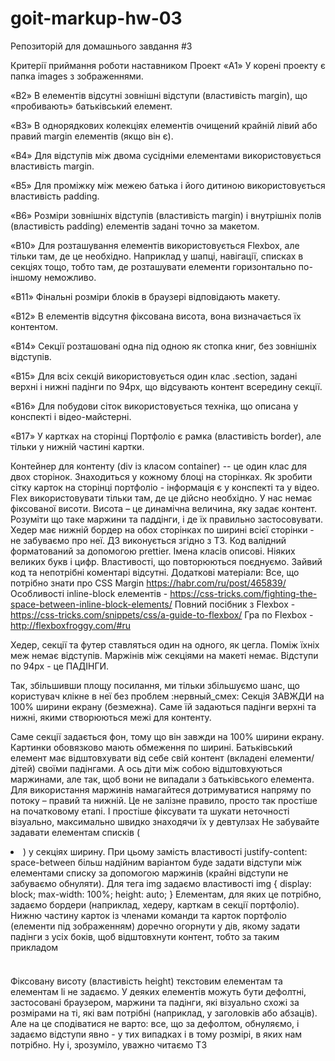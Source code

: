 # goit-markup-hw-03

Репозиторій для домашнього завдання #3

Критерії приймання роботи наставником Проект «A1» У корені проекту є папка images з зображеннями.

<!-- «A2» У корені проекту є папка css з файлами стилів. -->
<!-- «A3» Всі стилі написані в одному файлі styles.css, який знаходиться в папці css. -->
<!-- «A4» У назвах файлів відсутні великі літери, пробіли і трансліт, тільки літери і слова англійської
мови. -->
<!-- «A5» Вихідний код відформатований за допомогою Prettier. -->
<!-- «A6» Всі зображення та текстовий контент взяті з макета. -->
<!-- «A7» На всіх HTML-сторінках підключений нормалізатор стилів modern-normalize. -->
<!-- «A7» Код написаний з дотриманням настанови. -->

<!-- Оформлення «B1» Допускається глобальне скидання стилів за селектором тегу для елементів <h1>...<h6>, <p> і <ul>.  -->

«B2» В елементів відсутні зовнішні відступи (властивість margin), що «пробивають» батьківський
елемент.

«B3» В однорядкових колекціях елементів очищений крайній лівий або правий margin елементів (якщо він
є).

«B4» Для відступів між двома сусідніми елементами використовується властивість margin.

«B5» Для проміжку між межею батька і його дитиною використовується властивість padding.

«B6» Розміри зовнішніх відступів (властивість margin) і внутрішніх полів (властивість padding)
елементів задані точно за макетом.

<!-- «B7» Створений загальний допоміжний клас .container для центрування і обмеження
контенту по ширині.  -->

<!-- «B8» Ширина «контейнера» відповідає макету і дорівнює 1200px.  -->

<!-- «B9» «Контейнер»
обгортає контент хедера, футера і секцій. Тобто знаходиться всередині них.  -->

«B10» Для розташування елементів використовується Flexbox, але тільки там, де це необхідно.
Наприклад у шапці, навігації, списках в секціях тощо, тобто там, де розташувати елементи
горизонтально по-іншому неможливо.

«B11» Фінальні розміри блоків в браузері відповідають макету.

«B12» В елементів відсутня фіксована висота, вона визначається їх контентом.

<!-- «B13» У хедера є нижня рамка, необхідно сильно наблизити макет, щоб
побачити її.  -->

«B14» Секції розташовані одна під одною як стопка книг, без зовнішніх відступів.

«B15» Для всіх секцій використовується один клас .section, задані верхні і нижні падінги по 94px, що
відсувають контент всередину секції.

«B16» Для побудови сіток використовується техніка, що описана у конспекті і відео-майстерні.

«B17» У картках на сторінці Портфоліо є рамка (властивість border), але тільки у нижній частині
картки.

<!-- Ну що ж беремося за дуже важливу та цікаву тему - Флекси Основним джерелом необхідної інформації для
виконання ДЗ – конспект, відеоуроки Олександра Репети та живі вебінари з викладачем. Особливу увагу
рекомендується приділити розумінню блочної моделі - фундамент перед вивченням позиціонування. Без
розуміння цього принципу буде важко зрозуміти як технічно правильно надалі позиціонувати елементи на
сторінці незалежно від типу пристрою та його розширення. Основні моменти, на які варто звернути
увагу під час виконання ДЗ: Структуру для ДЗ берете із останньої прийнятої попередньої роботи. -->

Контейнер для контенту (div із класом container) -- це один клас для двох сторінок. Знаходиться у
кожному блоці на сторінках. Як зробити сітку карток на сторінці портфоліо - інформація є у конспекті
та у відео. Flex використовувати тільки там, де це дійсно необхідно. У нас немає фіксованої висоти.
Висота – це динамічна величина, яку задає контент. Розуміти що таке маржини та паддінги, і де їх
правильно застосовувати. Хедер має нижній бордер на обох сторінках по ширині всієї сторінки - не
забуваємо про неї. ДЗ виконується згідно з ТЗ. Код валідний форматований за допомогою prettier.
Імена класів описові. Ніяких великих букв і цифр. Властивості, що повторюються поєднуємо. Зайвий код
та непотрібні коментарі відсутні. Додаткові матеріали: Все, що потрібно знати про CSS Margin
https://habr.com/ru/post/465839/ Особливості inline-block елементів -
https://css-tricks.com/fighting-the-space-between-inline-block-elements/ Повний посібник з Flexbox -
https://css-tricks.com/snippets/css/a-guide-to-flexbox/ Гра по Flexbox -
http://flexboxfroggy.com/#ru

Хедер, секції та футер ставляться один на одного, як цегла. Поміж їхніх меж немає відступів.
Маржінів між секціями на макеті немає. Відступи по 94рх - це ПАДІНГИ.

<!-- Контейнер (це негласне правило
так називати) – один універсальний клас для всього сайту. Він завжди є в середині секції. Його
основна мета – обмежити по ширині та горизонтально вирівняти (відцентрувати) контент. Верхніх і
нижніх маржинів/паддінгів зазвичай йому не задають. Тому вміст хедера, футера та кожної з секцій має
бути обернений у дів-контейнер із шириною 1200рх та горизонтальними падінгами по 15рх.  -->

<!-- Хедер – великий смисловий елемент, як і секція. У ній є невелика особливість. Є практика, коли його
висоту задають падінгами посилань. Тобто прийнято посилання оформляти з вертикальними падінгами. -->

Так, збільшивши площу посилання, ми тільки збільшуємо шанс, що користувач клікне в неї без проблем
:нервный_смех: Секція ЗАВЖДИ на 100% ширини екрану (безмежна). Саме їй задаються падінги верхні та
нижні, якими створюються межі для контенту.

Саме секції задається фон, тому що він завжди на 100% ширини екрану. Картинки обовязково мають
обмеження по ширині. Батьківський елемент має відштовхувати від себе свій контент (вкладені
елементи/ дітей) своїми падінгами. А ось діти між собою відштовхуються маржинами, але так, щоб вони
не випадали з батьківського елемента. Для використання маржинів намагайтеся дотримуватися напряму по
потоку – правий та нижній. Це не залізне правило, просто так простіше на початковому етапі. І
простіше фіксувати та шукати неточності візуально, максимально швидко знаходячи їх у девтулзах Не
забувайте задавати елементам списків (<li>) у секціях ширину. При цьому замість властивості
justify-content: space-between більш надійним варіантом буде задати відступи між елементами списку
за допомогою маржинів (крайні відступи не забуваємо обнуляти). Для тега img задаємо властивості img
{ display: block; max-width: 100%; height: auto; } Елементам, для яких це потрібно, задаємо бордери
(наприклад, хедеру, карткам в секції портфоліо). Нижню частину карток із членами команди та карток
портфоліо (елементи під зображенням) доречно огорнути у дів, якому задати падінги з усіх боків, щоб
відштовхнути контент, тобто за таким прикладом

<img/> 
<div>
  <h3></h3>
  <p></p>
</div>
Фіксовану висоту (властивість height) текстовим елементам та елементам li не задаємо.
У деяких елементів можуть бути дефолтні, застосовані браузером, маржини та падінги, які візуально схожі за розмірами на ті, які вам потрібні (наприклад, у заголовків або абзаців). Але на це сподіватися не варто: все, що за дефолтом, обнуляємо, і задаємо відступи явно - у тих випадках і в тому розмірі, в яких нам потрібно.
Ну і, зрозуміло, уважно читаємо ТЗ
